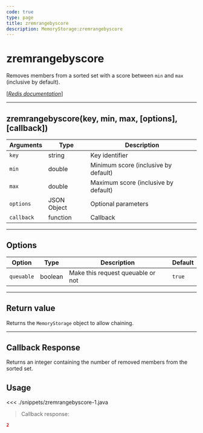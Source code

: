 ```yaml
---
code: true
type: page
title: zremrangebyscore
description: MemoryStorage:zremrangebyscore
---
```


# zremrangebyscore

Removes members from a sorted set with a score between `min` and `max` (inclusive by default).

[[_Redis documentation_]](https://redis.io/commands/zremrangebyscore)

---

## zremrangebyscore(key, min, max, [options], [callback])

| Arguments  | Type        | Description                          |
| ---------- | ----------- | ------------------------------------ |
| `key`      | string      | Key identifier                       |
| `min`      | double      | Minimum score (inclusive by default) |
| `max`      | double      | Maximum score (inclusive by default) |
| `options`  | JSON Object | Optional parameters                  |
| `callback` | function    | Callback                             |

---

## Options

| Option     | Type    | Description                       | Default |
| ---------- | ------- | --------------------------------- | ------- |
| `queuable` | boolean | Make this request queuable or not | `true`  |

---

## Return value

Returns the `MemoryStorage` object to allow chaining.

---

## Callback Response

Returns an integer containing the number of removed members from the sorted set.

## Usage

<<< ./snippets/zremrangebyscore-1.java

> Callback response:

```json
2
```
